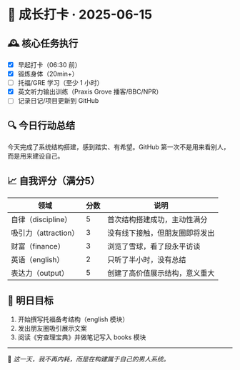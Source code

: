# 🚀 成长打卡 · 2025-06-15

## 🕰️ 核心任务执行
- [x] 早起打卡（06:30 前）
- [x] 锻炼身体（20min+）
- [ ] 托福/GRE 学习（至少 1 小时）
- [x] 英文听力输出训练（Praxis Grove 播客/BBC/NPR）
- [ ] 记录日记/项目更新到 GitHub

## 🔍 今日行动总结
今天完成了系统结构搭建，感到踏实、有希望。GitHub 第一次不是用来看别人，而是用来建设自己。

## 📈 自我评分（满分5）
| 领域 | 分数 | 说明 |
|------|------|------|
| 自律（discipline） | 5 | 首次结构搭建成功，主动性满分 |
| 吸引力（attraction） | 3 | 没有线下接触，但朋友圈即将发出 |
| 财富（finance） | 3 | 浏览了雪球，看了段永平访谈 |
| 英语（english） | 2 | 只听了半小时，没有总结 |
| 表达力（output） | 5 | 创建了高价值展示结构，意义重大 |

## 📌 明日目标
1. 开始撰写托福备考结构（english 模块）
2. 发出朋友圈吸引展示文案
3. 阅读《穷查理宝典》并做笔记写入 books 模块

---

🧠 *这一天，我不再内耗，而是在构建属于自己的男人系统。*
